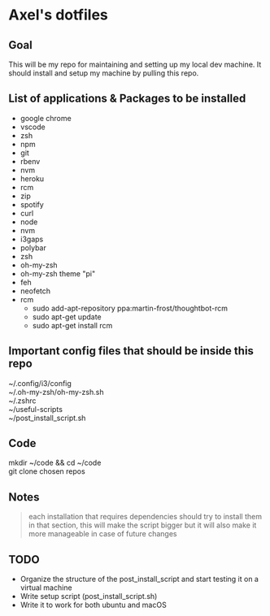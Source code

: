 # Axel's dotfiles

## Goal
This will be my repo for maintaining and setting up my local dev machine. It should install and setup my machine by pulling this repo.

## List of applications & Packages to be installed
* google chrome
* vscode
* zsh
* npm
* git
* rbenv
* nvm
* heroku
* rcm
* zip
* spotify
* curl
* node
* nvm
* i3gaps
* polybar
* zsh
* oh-my-zsh
* oh-my-zsh theme "pi"
* feh
* neofetch
* rcm
    * sudo add-apt-repository ppa:martin-frost/thoughtbot-rcm
    * sudo apt-get update
    * sudo apt-get install rcm

## Important config files that should be inside this repo
~/.config/i3/config  
~/.oh-my-zsh/oh-my-zsh.sh  
~/.zshrc  
~/useful-scripts  
~/post_install_script.sh  

## Code
mkdir ~/code && cd ~/code  
git clone chosen repos

## Notes
> each installation that requires dependencies should try to install them in that section, this will make the script bigger but it will also make it more manageable in case of future changes

## TODO
* Organize the structure of the post_install_script and start testing it on a virtual machine
* Write setup script (post_install_script.sh)
* Write it to work for both ubuntu and macOS
